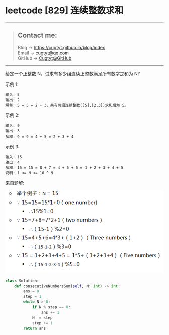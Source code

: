 # leetcode [829] 连续整数求和

---
> ## Contact me:
> Blog -> <https://cugtyt.github.io/blog/index>  
> Email -> <cugtyt@qq.com>  
> GitHub -> [Cugtyt@GitHub](https://github.com/Cugtyt)

---

给定一个正整数 N，试求有多少组连续正整数满足所有数字之和为 N?

示例 1:
```
输入: 5
输出: 2
解释: 5 = 5 = 2 + 3，共有两组连续整数([5],[2,3])求和后为 5。
```

示例 2:
```
输入: 9
输出: 3
解释: 9 = 9 = 4 + 5 = 2 + 3 + 4
```

示例 3:
```
输入: 15
输出: 4
解释: 15 = 15 = 8 + 7 = 4 + 5 + 6 = 1 + 2 + 3 + 4 + 5
说明: 1 <= N <= 10 ^ 9
```

来自[题解](https://leetcode-cn.com/problems/consecutive-numbers-sum/solution/c-ji-jian-by-pris_bupt/):

![](R/consecutive-numbers-sum.png)

``` python
class Solution:
    def consecutiveNumbersSum(self, N: int) -> int:
        ans = 0
        step = 1
        while N > 0:
            if N % step == 0:
                ans += 1
            N -= step
            step += 1
        return ans
```